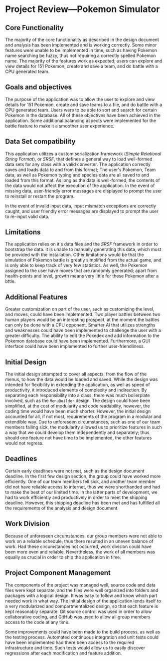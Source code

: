 # Project Review—Pokemon Simulator

## Core Functionality

The majority of the core functionality as described in the design document and analysis has been implemented and is working correctly. Some minor features were unable to be implemented in time, such as having Pokemon name searching be fuzzy, thus not requiring a correctly spelled Pokemon name. The majority of the features work as expected; users can explore and view details for 151 Pokemon, create and save a team, and do battle with a CPU generated team.

## Goals and objectives

The purpose of the application was to allow the user to explore and view details for 151 Pokemon, create and save teams to a file, and do battle with a CPU generated team. Users were to be able to sort and search for certain Pokemon in the database. All of these objectives have been achieved in the application. Some additional balancing aspects were implemented for the battle feature to make it a smoother user experience.

## Data Set compatibility

This application utilizes a custom serialization framework (*Simple Relational String Format*), or *SRSF*, that defines a general way to load well-formed data sets for any class with a valid converter. The application correctly saves and loads data to and from this format; The user's Pokemon, Team data, as well as Pokemon typing and species data are all saved to and loaded from this format. As long as the data is well-formed, the contents of the data would not affect the execution of the application. In the event of missing data, user-friendly error messages are displayed to prompt the user to reinstall or restart the program. 

In the event of invalid input data, input mismatch exceptions are correctly caught, and user friendly error messages are displayed to prompt the user to re-input valid data. 

## Limitations

The application relies on it's data files and the *SRSF* framework in order to bootstrap the data. It is unable to manually generating this data, which must be provided with the installation. Other limitations would be that the simulation of Pokemon battle is greatly simplified from the actual game, and is only able to keep track of very few statistics. As well, the Pokemon assigned to the user have moves that are randomly generated; apart from health-points and level, growth means very little for these Pokemon after a bttle.



## Additional Features

Greater customization on part of the user, such as customizing the level, and moves, could have been implemented. Two player battles between two human players would be an interesting prospect, at the moment the battles can only be done with a CPU opponent. Smarter AI that utilizes strengths and weaknesses could have been implemented to challenge the user with a greater difficulty. The ability to edit the Pokedex and add information to the Pokemon database could have been implemented. Furthermore, a GUI interface could have been implemented to further user-friendliness.

## Initial Design

The initial design attempted to cover all aspects, from the flow of the menus, to how the data would be loaded and saved. While the design was intended for flexibility in extending the application, as well as speed of productivity, it introduced elements of complexity and indirection. By separating each responsibility into a class, there was much boilerplate involved, such as the `MenuBuilder` design. The design could have been simplified, at the cost of modularity and code readability, however, the coding time would have been much shorter. However, the initial design accounted for all, if not most, requirements of the program in a modular and extendible way. Due to unforeseen circumstances, such as one of our team members falling sick, the modularity allowed us to prioritize features in such a way that we could develop them independently and separately; thus should one feature not have time to be implemented, the other features would not regress.

## Deadlines

Certain early deadlines were not met, such as the design document deadline. In the first few design section, the group could have worked more efficiently. One of our team members fell sick, and another team member did not have reliable access to internet, thus we were shorthanded and had to make the best of our limited time. In the latter parts of development, we had to work efficiently and productively in order to meet the shipping deadline. However, this shipping deadline has been met and has fulfilled all the requirements of the analysis and design document.

## Work Division

Because of unforeseen circumstances, our group members were not able to work on a reliable schedule, thus there resulted in an uneven balance of work. Had these circumstances not occurred, work division could have been more even and reliable. Nevertheless, the work of all members was equally as crucial in order to ship the application in time. 

## Project Component Management

The components of the project was managed well, source code and data files were kept separate, and the files were well organized into folders and packages with a logical design. It was easy to follow and know which part needed work in what way. The initial design of the application lends itself to a very modularized and compartmentalized design, so that each feature is kept reasonably separate. Git source control was used in order to allow collaborative coding, and GitHub was used to allow all group members access to the code at any time.

Some improvements could have been made to the build process, as well as the testing process. Automated continuous integration and unit tests could have been implemented had there been access to the required infrastructure and time. Such tests would allow us to easily discover regressions after each modification and feature addition. 